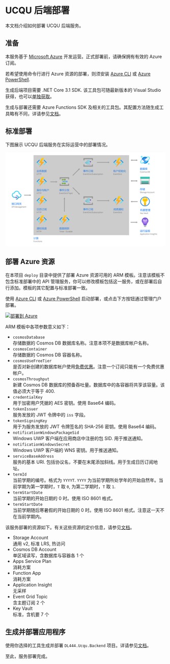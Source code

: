 # UCQU 后端部署
本文档介绍如何部署 UCQU 后端服务。

## 准备
本服务基于 [Microsoft Azure](https://azure.microsoft.com) 开发运营。正式部署前，请确保拥有有效的 Azure 订阅。

若希望使用命令行进行 Azure 资源的部署，则须安装 [Azure CLI](https://docs.microsoft.com/en-us/cli/azure/) 或 [Azure PowerShell](https://docs.microsoft.com/en-us/powershell/azure).

生成后端项目需要 .NET Core 3.1 SDK. 该工具包可随最新版本的 Visual Studio 获得，也可以[单独获取](https://dot.net)。

生成与部署还需要 Azure Functions SDK 及相关的工具包。其配置方法随生成工具略有不同，详请参见[文档](https://docs.microsoft.com/en-us/azure/azure-functions/functions-develop-local)。

## 标准部署
下图展示 UCQU 后端服务在实际运营中的部署情况。

![UCQU 后端标准部署示意](../assets/std-deploy.png)

## 部署 Azure 资源
在本项目 `deploy` 目录中提供了部署 Azure 资源可用的 ARM 模板。注意该模板不包含标准部署中的 API 管理服务，你可以修改模板包括这一服务，或在部署后自行添加。模板的其它配置与标准部署一致。

使用 [Azure CLI](https://docs.microsoft.com/en-us/azure/azure-resource-manager/templates/deploy-cli) 或 [Azure PowerShell](https://docs.microsoft.com/en-us/azure/azure-resource-manager/templates/deploy-powershell) 启动部署，或点击下方按钮通过管理门户部署。

[![部署到 Azure](https://aka.ms/deploytoazurebutton)](https://portal.azure.com/#create/Microsoft.Template/uri/https%3A%2F%2Fraw.githubusercontent.com%2FDL444%2Fucqu-ng%2Fmaster%2Fdeploy%2Fazuredeploy.json)

ARM 模板中各项参数意义如下：
- `cosmosDatabase`  
    存储数据的 Cosmos DB 数据库名称。注意本项不是数据库帐户名称。
- `cosmosContainer`  
    存储数据的 Cosmos DB 容器名称。
- `cosmosUseFreeTier`  
    是否对新创建的数据库帐户使用[免费优惠](https://docs.microsoft.com/en-us/azure/cosmos-db/optimize-dev-test#azure-cosmos-db-free-tier)。注意一个订阅只能有一个免费优惠帐户。
- `cosmosThroughput`  
    新建 Cosmos DB 数据库的预备吞吐量。数据库中的各容器将共享该容量。该值必须大于等于 400.
- `credentialKey`  
    用于加密用户凭据的 AES 密钥。使用 Base64 编码。
- `tokenIssuer`  
    服务发放的 JWT 令牌中的 `iss` 字段。
- `tokenSigningKey`  
    用于为服务发放的 JWT 令牌签名的 SHA-256 密钥。使用 Base64 编码。
- `notificationWindowsPackageSid`  
    Windows UWP 客户端在应用商店中注册的包 SID. 用于推送通知。
- `notificationWindowsSecret`  
    Windows UWP 客户端的 WNS 密钥。用于推送通知。
- `serviceBaseAddress`  
    服务的基本 URI. 包括协议名，不要在末尾添加斜线。用于生成日历订阅地址。
- `termId`  
    当前学期的编号。格式为 `YYYYT`. `YYYY` 为当前学期所处学年的开始自然年。当前学期为第一学期时，`T` 取 `0`, 为第二学期时，`T` 取 `1`.
- `termStartDate`  
    当前学期的开始日期的 0 时。使用 ISO 8601 格式。
- `termStartDate`  
    当前学期随后寒暑假的开始日期的 0 时。使用 ISO 8601 格式。注意这一天不在当前学期内。

该服务部署的资源如下。有关这些资源的定价信息，请参见[文档](https://azure.com/pricing)。
- Storage Account  
    通用 v2, 标准 LRS, 热访问
- Cosmos DB Account  
    单区域读写，含数据库与容器各 1 个
- Apps Service Plan  
    消耗方案
- Function App  
    消耗方案
- Application Insight  
    无采样
- Event Grid Topic  
    含主题订阅 2 个
- Key Vault  
    标准，含机要 7 个

## 生成并部署应用程序
使用你选择的工具生成并部署 `DL444.Ucqu.Backend` 项目。详请参见[文档](https://docs.microsoft.com/en-us/azure/azure-functions/functions-develop-local)。

至此，服务部署完成。
